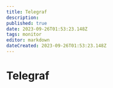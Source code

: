 ```yaml
---
title: Telegraf
description: 
published: true
date: 2023-09-26T01:53:23.148Z
tags: monitor
editor: markdown
dateCreated: 2023-09-26T01:53:23.148Z
---
```


# Telegraf
